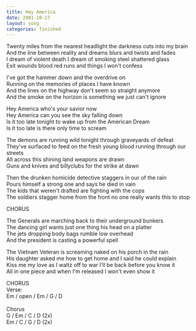 ```yaml
---
title: Hey America
date: 2001-10-17
layout: song
categories: finished
---
```

Twenty miles from the nearest headlight the darkness cuts into my brain  
And the line between reality and dreams blurs and twists and fades  
I dream of violent death I dream of smoking steel shattered glass  
Exit wounds blood red runs and things I won't confess

I've got the hammer down and the overdrive on  
Running on the memories of places I have known  
And the lines on the highway don't seem so straight anymore  
And the smoke on the horizon is something we just can't ignore

<div class="chorus">
  Hey America who's your savior now<br/>
  Hey America can you see the sky falling down<br/>
  Is it too late tonight to wake up from the American Dream<br/>
  Is it too late is there only time to scream
</div>

The demons are running wild tonight through graveyards of defeat  
They've surfaced to feed on the fresh young blood running through our streets  
All across this shining land weapons are drawn  
Guns and knives and billyclubs for the strike at dawn

Then the drunken homicide detective staggers in our of the rain  
Pours himself a strong one and says he died in vain  
The kids that weren't drafted are fighting with the cops  
The soldiers stagger home from the front no one really wants this to stop

<div class="chorus">CHORUS</div>

The Generals are marching back to their underground bunkers  
The dancing girl wants just one thing his head on a platter  
The jets dropping body bags rumble low overhead  
And the president is casting a powerful spell

The Vietnam Veteran is screaming naked on his porch in the rain  
His daughter asked me how to get home and I said he could explain  
Kiss me my love as I waltz off to war I'll be back before you know it  
All in one piece and when I'm released I won't even show it

<div class="chorus">CHORUS</div>

<div class="chords">
  Verse:<br/>
  Em / open / Em / G / D<br/>
  <br/>
  Chorus<br/>
  G / Em / C / D (2x)<br/>
  Em / C / G / D (2x)
</div>
